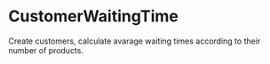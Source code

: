 # CustomerWaitingTime
Create customers, calculate avarage waiting times according to their number of products.

